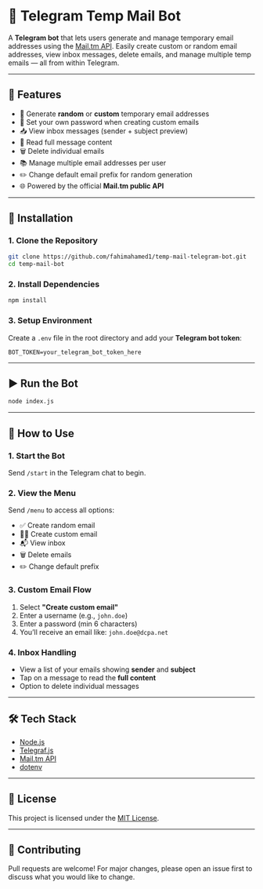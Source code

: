 
# 📧 Telegram Temp Mail Bot

A **Telegram bot** that lets users generate and manage temporary email addresses using the [Mail.tm API](https://docs.mail.tm). Easily create custom or random email addresses, view inbox messages, delete emails, and manage multiple temp emails — all from within Telegram.

---

## 🚀 Features

- 🔄 Generate **random** or **custom** temporary email addresses  
- 🔐 Set your own password when creating custom emails  
- 📥 View inbox messages (sender + subject preview)  
- 📄 Read full message content  
- 🗑️ Delete individual emails  
- 📚 Manage multiple email addresses per user  
- ✏️ Change default email prefix for random generation  
- 🌐 Powered by the official **Mail.tm public API**

---

## 🔧 Installation

### 1. Clone the Repository

```bash
git clone https://github.com/fahimahamed1/temp-mail-telegram-bot.git
cd temp-mail-bot
```

### 2. Install Dependencies

```bash
npm install
```

### 3. Setup Environment

Create a `.env` file in the root directory and add your **Telegram bot token**:

```env
BOT_TOKEN=your_telegram_bot_token_here
```

---

## ▶️ Run the Bot

```bash
node index.js
```

---

## 💬 How to Use

### 1. Start the Bot

Send `/start` in the Telegram chat to begin.

### 2. View the Menu

Send `/menu` to access all options:

- ✅ Create random email  
- 🧑‍💻 Create custom email  
- 📬 View inbox  
- 🗑️ Delete emails  
- ✏️ Change default prefix

### 3. Custom Email Flow

1. Select **"Create custom email"**  
2. Enter a username (e.g., `john.doe`)  
3. Enter a password (min 6 characters)  
4. You’ll receive an email like: `john.doe@dcpa.net`

### 4. Inbox Handling

- View a list of your emails showing **sender** and **subject**
- Tap on a message to read the **full content**
- Option to delete individual messages

---

## 🛠️ Tech Stack

- [Node.js](https://nodejs.org)
- [Telegraf.js](https://telegraf.js.org/)
- [Mail.tm API](https://docs.mail.tm/)
- [dotenv](https://www.npmjs.com/package/dotenv)

---

## 📄 License

This project is licensed under the [MIT License](LICENSE).

---

## 🤝 Contributing

Pull requests are welcome! For major changes, please open an issue first to discuss what you would like to change.
